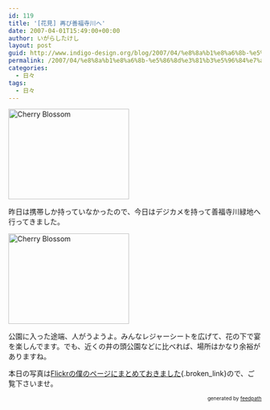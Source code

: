 ```yaml
---
id: 119
title: '[花見] 再び善福寺川へ'
date: 2007-04-01T15:49:00+00:00
author: いがらしたけし
layout: post
guid: http://www.indigo-design.org/blog/2007/04/%e8%8a%b1%e8%a6%8b-%e5%86%8d%e3%81%b3%e5%96%84%e7%a6%8f%e5%af%ba%e5%b7%9d%e3%81%b8/
permalink: /2007/04/%e8%8a%b1%e8%a6%8b-%e5%86%8d%e3%81%b3%e5%96%84%e7%a6%8f%e5%af%ba%e5%b7%9d%e3%81%b8/
categories:
  - 日々
tags:
  - 日々
---
```

[<img src="http://farm1.static.flickr.com/179/441619693_3afdd4acb0_m.jpg" alt="Cherry Blossom" height="180" width="240" />](http://www.flickr.com/photos/takeshi81/441619693/ "Photo Sharing")

昨日は携帯しか持っていなかったので、今日はデジカメを持って善福寺川緑地へ行ってきました。

[<img src="http://farm1.static.flickr.com/204/441620244_cee0c4bd69_m.jpg" alt="Cherry Blossom" height="180" width="240" />](http://www.flickr.com/photos/takeshi81/441620244/ "Photo Sharing")

公園に入った途端、人がうようよ。みんなレジャーシートを広げて、花の下で宴を楽しんでます。でも、近くの井の頭公園などに比べれば、場所はかなり余裕がありますね。

本日の写真は[Flickrの僕のページにまとめておきました](http://www.flickr.com/photos/takeshi81/sets/72157600039471848/){.broken_link}ので、ご覧下さいませ。 

<div style="text-align: right;font-size: 10px">
  &nbsp;&nbsp;<span>generated by <a href="http://feedpath.jp">feedpath</a></span>
</div>
